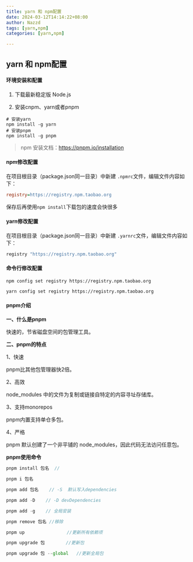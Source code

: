 ```yaml
---
title: yarn 和 npm配置
date: 2024-03-12T14:14:22+08:00
author: Nazzd
tags: [yarn,npm]
categories: [yarn,npm]

---
```

## yarn 和 npm配置

#### 环境安装和配置

1. 下载最新稳定版 Node.js 

2. 安装cnpm、yarn或者pnpm

```shell
# 安装yarn
npm install -g yarn 
# 安装pnpm
npm install -g pnpm
```

> npm 安装文档：https://pnpm.io/installation

#### npm修改配置

在项目根目录（package.json同一目录）中新建 `.npmrc`文件，编辑文件内容如下：

```ini
registry=https://registry.npm.taobao.org 
```

保存后再使用`npm install`下载包的速度会快很多

#### yarn修改配置

在项目根目录（package.json同一目录）中新建 `.yarnrc`文件，编辑文件内容如下：

```bash
registry "https://registry.npm.taobao.org"
```

#### 命令行修改配置

```shell
npm config set registry https://registry.npm.taobao.org

yarn config set registry https://registry.npm.taobao.org
```

#### pnpm介绍

**一、什么是pnpm**

快速的，节省磁盘空间的包管理工具。

**二、pnpm的特点**

1、快速

pnpm比其他包管理器快2倍。

2、高效

node_modules 中的文件为复制或链接自特定的内容寻址存储库。

3、支持monorepos

pnpm内置支持单仓多包。

4、严格

pnpm 默认创建了一个非平铺的 node_modules，因此代码无法访问任意包。

**pnpm使用命令**

```js
pnpm install 包名  //

pnpm i 包名

pnpm add 包名    // -S  默认写入dependencies

pnpm add -D    // -D devDependencies

pnpm add -g    // 全局安装

pnpm remove 包名 //移除

pnpm up                //更新所有依赖项

pnpm upgrade 包        //更新包

pnpm upgrade 包 --global   //更新全局包
```
